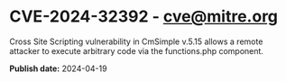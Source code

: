# CVE-2024-32392 - cve@mitre.org

Cross Site Scripting vulnerability in CmSimple v.5.15 allows a remote attacker to execute arbitrary code via the functions.php component.

**Publish date:** 2024-04-19
